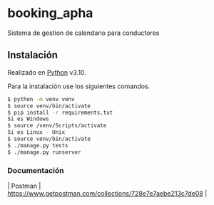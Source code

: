 # booking_apha
Sistema de gestion de calendario para conductores


## Instalación

Realizado en [Python](https://python.org/) v3.10.

Para la instalación use los siguientes comandos.


```sh
$ python -m venv venv
$ source venv/bin/activate
$ pip install -r requirements.txt
Si es Windows
$ source /venv/Scripts/activate
Si es Linux - Unix
$ source venv/bin/activate
$ ./manage.py tests
$ ./manage.py runserver
```


###  Documentación
| Postman | https://www.getpostman.com/collections/728e7e7aebe213c7de08 |
